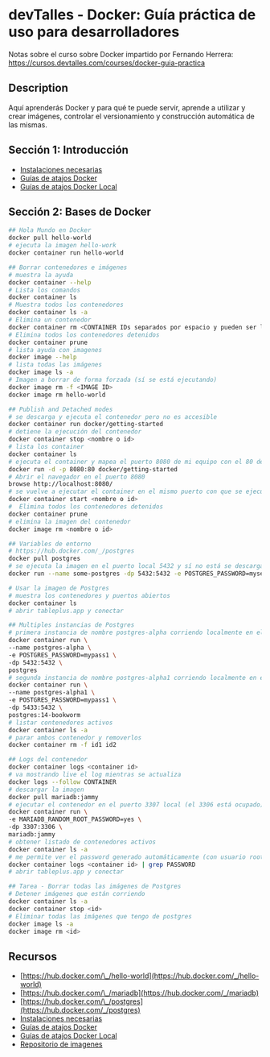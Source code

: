 # devTalles - Docker: Guía práctica de uso para desarrolladores

Notas sobre el curso sobre Docker impartido por Fernando Herrera: https://cursos.devtalles.com/courses/docker-guia-practica

## Description

Aquí aprenderás Docker y para qué te puede servir, aprende a utilizar y crear imágenes, controlar el versionamiento y construcción automática de las mismas.

## Sección 1: Introducción

- [Instalaciones necesarias](https://gist.github.com/Klerith/3f611ff0e5c15b733ac63365ab310a35)
- [Guías de atajos Docker](https://devtalles.com/files/docker-cheat-sheet.pdf)
- [Guías de atajos Docker Local](docs/docker-cheat-sheet.pdf)

## Sección 2: Bases de Docker

```sh
## Hola Mundo en Docker
docker pull hello-world
# ejecuta la imagen hello-work
docker container run hello-world

## Borrar contenedores e imágenes
# muestra la ayuda
docker container --help
# Lista los comandos
docker container ls
# Muestra todos los contenedores
docker container ls -a
# Elimina un contenedor
docker container rm <CONTAINER IDs separados por espacio y pueden ser los primeros 3 caracteres>
# Elimina todos los contenedores detenidos
docker container prune
# lista ayuda con imagenes
docker image --help
# lista todas las imágenes
docker image ls -a
# Imagen a borrar de forma forzada (sí se está ejecutando)
docker image rm -f <IMAGE ID>
docker image rm hello-world

## Publish and Detached modes
# se descarga y ejecuta el contenedor pero no es accesible
docker container run docker/getting-started
# detiene la ejecución del contenedor
docker container stop <nombre o id>
# lista los container
docker container ls
# ejecuta el container y mapea el puerto 8080 de mi equipo con el 80 del contenedor
docker run -d -p 8080:80 docker/getting-started
# Abrir el navegador en el puerto 8080
browse http://localhost:8080/
# se vuelve a ejecutar el container en el mismo puerto con que se ejecutó anteriormente
docker container start <nombre o id>
#  Elimina todos los contenedores detenidos
docker container prune
# elimina la imagen del contenedor
docker image rm <nombre o id>

## Variables de entorno
# https://hub.docker.com/_/postgres
docker pull postgres
# se ejecuta la imagen en el puerto local 5432 y sí no está se descarga. User: postgres y pass: mysecretpassword
docker run --name some-postgres -dp 5432:5432 -e POSTGRES_PASSWORD=mysecretpassword -d postgres

# Usar la imagen de Postgres
# muestra los contenedores y puertos abiertos
docker container ls
# abrir tableplus.app y conectar

## Multiples instancias de Postgres
# primera instancia de nombre postgres-alpha corriendo localmente en el puerto 5432
docker container run \
--name postgres-alpha \
-e POSTGRES_PASSWORD=mypass1 \
-dp 5432:5432 \
postgres
# segunda instancia de nombre postgres-alpha1 corriendo localmente en el puerto 5433
docker container run \
--name postgres-alpha1 \
-e POSTGRES_PASSWORD=mypass1 \
-dp 5433:5432 \
postgres:14-bookworm
# listar contenedores activos
docker container ls -a
# parar ambos contenedor y removerlos
docker container rm -f id1 id2

## Logs del contenedor
docker container logs <container id>
# va mostrando live el log mientras se actualiza
docker logs --follow CONTAINER
# descargar la imagen
docker pull mariadb:jammy
# ejecutar el contenedor en el puerto 3307 local (el 3306 está ocupado)
docker container run \
-e MARIADB_RANDOM_ROOT_PASSWORD=yes \
-dp 3307:3306 \
mariadb:jammy
# obtener listado de contenedores activos
docker container ls -a
# me permite ver el password generado automáticamente (con usuario root)
docker container logs <container id> | grep PASSWORD
# abrir tableplus.app y conectar

## Tarea - Borrar todas las imágenes de Postgres
# Detener imágenes que están corriendo
docker container ls -a
docker container stop <id>
# Eliminar todas las imágenes que tengo de postgres
docker image ls -a
docker image rm <id>
```

## Recursos

- [https://hub.docker.com/\_/hello-world](https://hub.docker.com/_/hello-world)
- [https://hub.docker.com/\_/mariadb](https://hub.docker.com/_/mariadb)
- [https://hub.docker.com/\_/postgres](https://hub.docker.com/_/postgres)
- [Instalaciones necesarias](https://gist.github.com/Klerith/3f611ff0e5c15b733ac63365ab310a35)
- [Guías de atajos Docker](https://devtalles.com/files/docker-cheat-sheet.pdf)
- [Guías de atajos Docker Local](docs/docker-cheat-sheet.pdf)
- [Repositorio de imagenes](https://hub.docker.com/)
